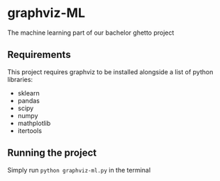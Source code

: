 # graphviz-ML
The machine learning part of our bachelor ghetto project

## Requirements

This project requires graphviz to be installed alongside a list of python libraries:

*   sklearn
*   pandas
*   scipy
*   numpy
*   mathplotlib
*   itertools

## Running the project

Simply run `python graphviz-ml.py` in the terminal